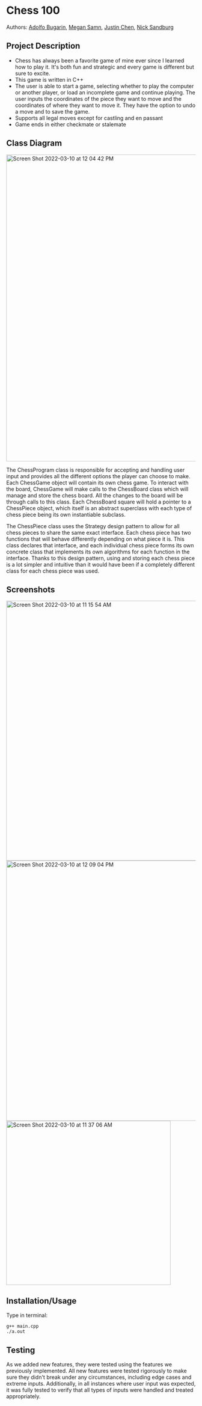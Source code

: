 # Chess 100
 
  Authors: [Adolfo Bugarin](https://github.com/TrueKing2002), [Megan Samn](https://github.com/megansamn), [Justin Chen](https://github.com/jc51001), [Nick Sandburg](https://github.com/njsandburg)
 




## Project Description
  * Chess has always been a favorite game of mine ever since I learned how to play it. It's both fun and strategic and every game is different but sure to excite.
  * This game is written in C++
  * The user is able to start a game, selecting whether to play the computer or another player, or load an incomplete game and continue playing. The user inputs the coordinates of the piece they want to move and the coordinates of where they want to move it. They have the option to undo a move and to save the game.
  * Supports all legal moves except for castling and en passant
  * Game ends in either checkmate or stalemate


## Class Diagram
<img width="817" alt="Screen Shot 2022-03-10 at 12 04 42 PM" src="https://user-images.githubusercontent.com/50130189/157745685-a95c17eb-607a-4b23-b0fe-71d3ac550bf6.png">



 The ChessProgram class is responsible for accepting and handling user input and provides all the different options the player can choose to make. Each ChessGame object will contain its own chess game. To interact with the board, ChessGame will make calls to the ChessBoard class which will manage and store the chess board. All the changes to the board will be through calls to this class. Each ChessBoard square will hold a pointer to a ChessPiece object, which itself is an abstract superclass with each type of chess piece being its own instantiable subclass.
 
 The ChessPiece class uses the Strategy design pattern to allow for all chess pieces to share the same exact interface. Each chess piece has two functions that will behave differently depending on what piece it is. This class declares that interface, and each individual chess piece forms its own concrete class that implements its own algorithms for each function in the interface. Thanks to this design pattern, using and storing each chess piece is a lot simpler and intuitive than it would have been if a completely different class for each chess piece was used.




 
 ## Screenshots
 <img width="692" alt="Screen Shot 2022-03-10 at 11 15 54 AM" src="https://user-images.githubusercontent.com/50130189/157738077-65e9af3f-7c36-44f1-8aae-18f6291de712.png">
 
 <img width="693" alt="Screen Shot 2022-03-10 at 12 09 04 PM" src="https://user-images.githubusercontent.com/50130189/157746313-072fa56a-fa48-422a-b855-612c545d29a0.png">



<img width="437" alt="Screen Shot 2022-03-10 at 11 37 06 AM" src="https://user-images.githubusercontent.com/50130189/157741347-ad74ce8a-1737-4ef4-aad4-f7d7b5e6d2db.png">


 ## Installation/Usage
Type in terminal: 

```
g++ main.cpp
./a.out
```

 ## Testing
As we added new features, they were tested using the features we previously implemented. All new features were tested rigorously to make sure they didn't break under any circumstances, including edge cases and extreme inputs. Additionally, in all instances where user input was expected, it was fully tested to verify that all types of inputs were handled and treated appropriately.
 
